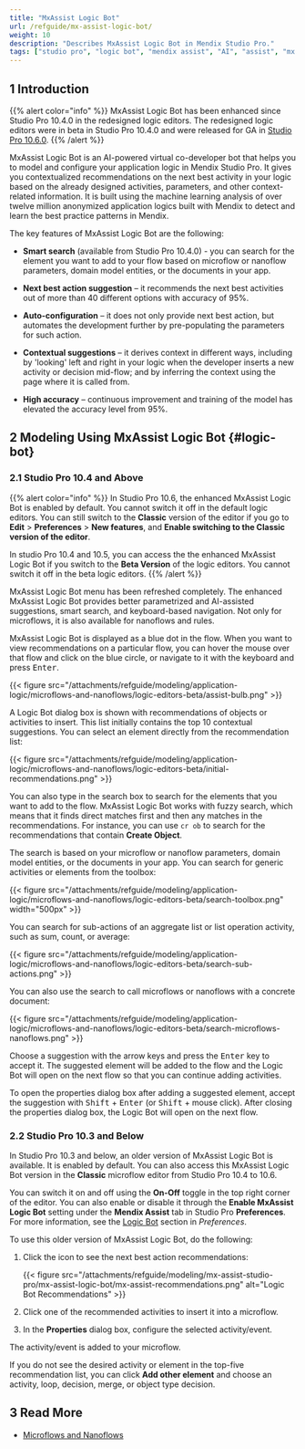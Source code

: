 ```yaml
---
title: "MxAssist Logic Bot"
url: /refguide/mx-assist-logic-bot/
weight: 10
description: "Describes MxAssist Logic Bot in Mendix Studio Pro."
tags: ["studio pro", "logic bot", "mendix assist", "AI", "assist", "mx assist"]
---
```


## 1 Introduction 

{{% alert color="info" %}}
MxAssist Logic Bot has been enhanced since Studio Pro 10.4.0 in the redesigned logic editors. The redesigned logic editors were in beta in Studio Pro 10.4.0 and were released for GA in [Studio Pro 10.6.0](/releasenotes/studio-pro/10.6/#1060).
{{% /alert %}}

MxAssist Logic Bot is an AI-powered virtual co-developer bot that helps you to model and configure your application logic in Mendix Studio Pro. It gives you contextualized recommendations on the next best activity in your logic based on the already designed activities, parameters, and other context-related information. It is built using the machine learning analysis of over twelve million anonymized application logics built with Mendix to detect and learn the best practice patterns in Mendix.

The key features of MxAssist Logic Bot are the following:

* **Smart search** (available from Studio Pro 10.4.0) - you can search for the element you want to add to your flow based on microflow or nanoflow parameters, domain model entities, or the documents in your app.

* **Next best action suggestion** – it recommends the next best activities out of more than 40 different options with accuracy of 95%. 
* **Auto-configuration** – it does not only provide next best action, but automates the development further by pre-populating the parameters for such action.
* **Contextual  suggestions** – it derives context in different ways, including by 'looking' left and right in your logic when the developer inserts a new activity or decision mid-flow; and by inferring the context using the page where it is called from.  
* **High accuracy** – continuous improvement and training of the model has elevated the accuracy level from 95%.

## 2  Modeling Using MxAssist Logic Bot {#logic-bot}

### 2.1 Studio Pro 10.4 and Above

{{% alert color="info" %}}
In Studio Pro 10.6, the enhanced MxAssist Logic Bot is enabled by default. You cannot switch it off in the default logic editors. You can still switch to the **Classic** version of the editor if you go to **Edit** > **Preferences** > **New features**, and **Enable switching to the Classic version of the editor**.

In studio Pro 10.4 and 10.5, you can access the the enhanced MxAssist Logic Bot if you switch to the **Beta Version** of the logic editors. You cannot switch it off in the beta logic editors.
{{% /alert %}}

MxAssist Logic Bot menu has been refreshed completely. The enhanced MxAssist Logic Bot provides better parametrized and AI-assisted suggestions, smart search, and keyboard-based navigation. Not only for microflows, it is also available for nanoflows and rules.

MxAssist Logic Bot is displayed as a blue dot in the flow. When you want to view recommendations on a particular flow, you can hover the mouse over that flow and click on the blue circle, or navigate to it with the keyboard and press <kbd>Enter</kbd>.

{{< figure src="/attachments/refguide/modeling/application-logic/microflows-and-nanoflows/logic-editors-beta/assist-bulb.png" >}}

A Logic Bot dialog box is shown with recommendations of objects or activities to insert. This list initially contains the top 10 contextual suggestions. You can select an element directly from the recommendation list:

{{< figure src="/attachments/refguide/modeling/application-logic/microflows-and-nanoflows/logic-editors-beta/initial-recommendations.png" >}}

You can also type in the search box to search for the elements that you want to add to the flow. MxAssist Logic Bot works with fuzzy search, which means that it finds direct matches first and then any matches in the recommendations. For instance, you can use `cr ob`  to search for the recommendations that contain **Create Object**.

The search is based on your microflow or nanoflow parameters, domain model entities, or the documents in your app. You can search for generic activities or elements from the toolbox:

{{< figure src="/attachments/refguide/modeling/application-logic/microflows-and-nanoflows/logic-editors-beta/search-toolbox.png" width="500px" >}}

You can search for sub-actions of an aggregate list or list operation activity, such as sum, count, or average:

{{< figure src="/attachments/refguide/modeling/application-logic/microflows-and-nanoflows/logic-editors-beta/search-sub-actions.png" >}}

You can also use the search to call microflows or nanoflows with a concrete document:

{{< figure src="/attachments/refguide/modeling/application-logic/microflows-and-nanoflows/logic-editors-beta/search-microflows-nanoflows.png" >}}

Choose a suggestion with the arrow keys and press the <kbd>Enter</kbd> key to accept it. The suggested element will be added to the flow and the Logic Bot will open on the next flow so that you can continue adding activities.

To open the properties dialog box after adding a suggested element, accept the suggestion with <kbd>Shift</kbd> + <kbd>Enter</kbd> (or <kbd>Shift</kbd> + mouse click). After closing the properties dialog box, the Logic Bot will open on the next flow.

### 2.2 Studio Pro 10.3 and Below

In Studio Pro 10.3 and below, an older version of MxAssist Logic Bot is available. It is enabled by default. You can also access this MxAssist Logic Bot version in the **Classic** microflow editor from Studio Pro 10.4 to 10.6.

You can switch it on and off using the **On-Off** toggle in the top right corner of the editor. You can also enable or disable it through the **Enable MxAssist Logic Bot** setting under the **Mendix Assist** tab in Studio Pro **Preferences**. For more information, see the [Logic Bot](/refguide/preferences-dialog/#logic-bot) section in *Preferences*.

To use this older version of MxAssist Logic Bot, do the following:

1. Click the icon to see the next best action recommendations:

    {{< figure src="/attachments/refguide/modeling/mx-assist-studio-pro/mx-assist-logic-bot/mx-assist-recommendations.png" alt="Logic Bot Recommendations" >}}

2. Click one of the recommended activities to insert it into a microflow.

3. In the **Properties** dialog box, configure the selected activity/event.

The activity/event is added to your microflow.

If you do not see the desired activity or element in the top-five recommendation list, you can click **Add other element** and choose an activity, loop, decision, merge, or object type decision.

## 3 Read More

* [Microflows and Nanoflows](/refguide/microflows-and-nanoflows/)
